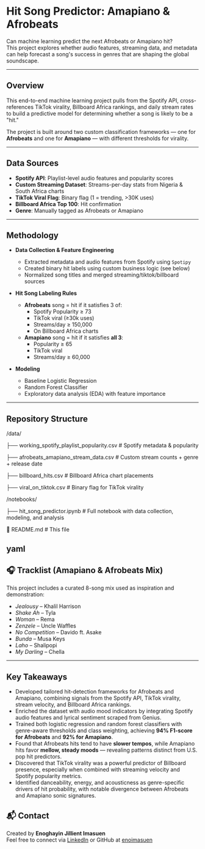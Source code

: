 #  Hit Song Predictor: Amapiano & Afrobeats

Can machine learning predict the next Afrobeats or Amapiano hit?  
This project explores whether audio features, streaming data, and metadata can help forecast a song's success in genres that are shaping the global soundscape.

---

##  Overview

This end-to-end machine learning project pulls from the Spotify API, cross-references TikTok virality, Billboard Africa rankings, and daily stream rates to build a predictive model for determining whether a song is likely to be a "hit."

The project is built around two custom classification frameworks — one for **Afrobeats** and one for **Amapiano** — with different thresholds for virality.

---

##  Data Sources

-  **Spotify API**: Playlist-level audio features and popularity scores  
-  **Custom Streaming Dataset**: Streams-per-day stats from Nigeria & South Africa charts  
-  **TikTok Viral Flag**: Binary flag (1 = trending, >30K uses)  
-  **Billboard Africa Top 100**: Hit confirmation  
-  **Genre**: Manually tagged as Afrobeats or Amapiano

---

##  Methodology

- **Data Collection & Feature Engineering**
  - Extracted metadata and audio features from Spotify using `Spotipy`
  - Created binary hit labels using custom business logic (see below)
  - Normalized song titles and merged streaming/tiktok/billboard sources

- **Hit Song Labeling Rules**  
  - **Afrobeats** song = hit if it satisfies 3 of:
    - Spotify Popularity ≥ 73
    - TikTok viral (≥30k uses)
    - Streams/day ≥ 150,000
    - On Billboard Africa charts
  - **Amapiano** song = hit if it satisfies **all 3**:
    - Popularity ≥ 65
    - TikTok viral
    - Streams/day ≥ 60,000

- **Modeling**
  - Baseline Logistic Regression  
  - Random Forest Classifier  
  - Exploratory data analysis (EDA) with feature importance

---

##  Repository Structure
/data/

├── working_spotify_playlist_popularity.csv # Spotify metadata & popularity

├── afrobeats_amapiano_stream_data.csv # Custom stream counts + genre + release date

├── billboard_hits.csv # Billboard Africa chart placements

├── viral_on_tiktok.csv # Binary flag for TikTok virality

/notebooks/

├── hit_song_predictor.ipynb # Full notebook with data collection, modeling, and analysis

📄 README.md # This file

yaml
---

## 🎧 Tracklist (Amapiano & Afrobeats Mix)

This project includes a curated 8-song mix used as inspiration and demonstration:
- *Jealousy* – Khalil Harrison  
- *Shake Ah* – Tyla  
- *Woman* – Rema  
- *Zenzele* – Uncle Waffles  
- *No Competition* – Davido ft. Asake  
- *Bunda* – Musa Keys  
- *Laho* – Shalipopi  
- *My Darling* – Chella  

---

##  Key Takeaways

- Developed tailored hit-detection frameworks for Afrobeats and Amapiano, combining signals from the Spotify API, TikTok virality, stream velocity, and Billboard Africa rankings.
- Enriched the dataset with audio mood indicators by integrating Spotify audio features and lyrical sentiment scraped from Genius.
- Trained both logistic regression and random forest classifiers with genre-aware thresholds and class weighting, achieving **94% F1-score for Afrobeats** and **92% for Amapiano**.
- Found that Afrobeats hits tend to have **slower tempos**, while Amapiano hits favor **mellow, steady moods** — revealing patterns distinct from U.S. pop hit predictors.
- Discovered that TikTok virality was a powerful predictor of Billboard presence, especially when combined with streaming velocity and Spotify popularity metrics.
- Identified danceability, energy, and acousticness as genre-specific drivers of hit probability, with notable divergence between Afrobeats and Amapiano sonic signatures.


## 📬 Contact

Created by **Enoghayin Jillient Imasuen**  
Feel free to connect via [LinkedIn]((https://www.linkedin.com/in/enoghayin-jillient-imasuen-9080b2236?)) or GitHub at [enoimasuen](https://github.com/enoimasuen)

